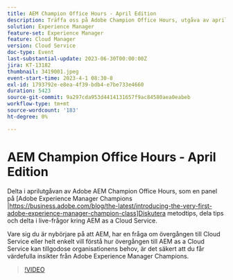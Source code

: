 ```yaml
---
title: AEM Champion Office Hours - April Edition
description: Träffa oss på Adobe Champion Office Hours, utgåva av april, där en panel på Adobe Experience Manager Champions diskuterar bästa praxis, delar tips och deltar i live Q&A som omger AEM as a Cloud Service. Vare sig du är nybörjare på att AEM, har en fråga om övergången till Cloud Service eller helt enkelt vill förstå hur övergången till AEM as a Cloud Service kan tillgodose organisationens behov, är det säkert att du får värdefulla insikter från Adobe Experience Manager Champions.
solution: Experience Manager
feature-set: Experience Manager
feature: Cloud Manager
version: Cloud Service
doc-type: Event
last-substantial-update: 2023-06-30T00:00:00Z
jira: KT-13182
thumbnail: 3419001.jpeg
event-start-time: 2023-4-1 08:30-8
exl-id: 1793792e-e8ea-4f39-bdb4-e7be733e4660
duration: 5423
source-git-commit: 9a297cda953d4414131657f9ac84580aea0eabeb
workflow-type: tm+mt
source-wordcount: '183'
ht-degree: 0%

---
```


# AEM Champion Office Hours - April Edition

Delta i aprilutgåvan av Adobe AEM Champion Office Hours, som en panel på [Adobe Experience Manager Champions |https://business.adobe.com/blog/the-latest/introducing-the-very-first-adobe-experience-manager-champion-class]Diskutera metodtips, dela tips och delta i live-frågor kring AEM as a Cloud Service.

Vare sig du är nybörjare på att AEM, har en fråga om övergången till Cloud Service eller helt enkelt vill förstå hur övergången till AEM as a Cloud Service kan tillgodose organisationens behov, är det säkert att du får värdefulla insikter från Adobe Experience Manager Champions.

>[!VIDEO](https://video.tv.adobe.com/v/3419001/?learn=on)
